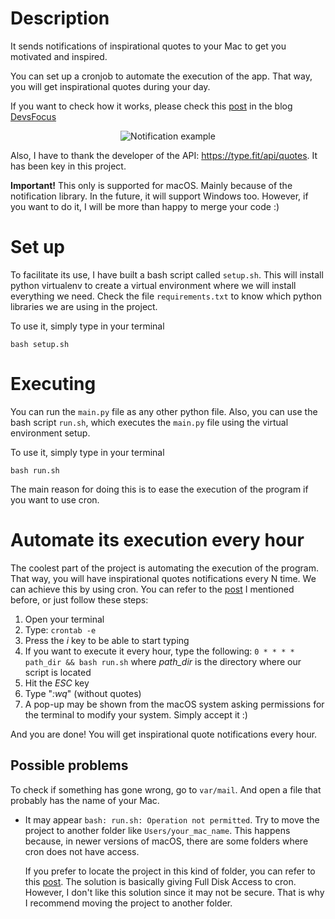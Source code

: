 # Description
It sends notifications of inspirational quotes to your Mac to get you motivated and inspired. 

You can set up a cronjob to automate the execution of the app. That way, you will get inspirational quotes during your day.

If you want to check how it works, please check this [post](https://www.devsfocus.com/post/inspirational-quotes-notifications-in-macos) in the blog [DevsFocus](https://www.devsfocus.com/)

<p align="center">
  <img src="https://static.wixstatic.com/media/2c7963_941ce98061644edaad0cb6dd0a3acf3e~mv2.jpg/v1/fill/w_598,h_127,al_c,q_90/2c7963_941ce98061644edaad0cb6dd0a3acf3e~mv2.webp" alt="Notification example"/>
</p>

Also, I have to thank the developer of the API: https://type.fit/api/quotes. It has been key in this project.

**Important!** This only is supported for macOS. Mainly because of the notification library. In the future, it will support Windows too. However, if you want to do it, I will be more than happy to merge your code :)

# Set up
To facilitate its use, I have built a bash script called `setup.sh`. This will install python virtualenv to create a virtual environment where we will install everything we need. Check the file `requirements.txt` to know which python libraries we are using in the project.

To use it, simply type in your terminal

`bash setup.sh`

# Executing
You can run the `main.py` file as any other python file. Also, you can use the bash script `run.sh`, which executes the `main.py` file using the virtual environment setup.

To use it, simply type in your terminal

`bash run.sh`

The main reason for doing this is to ease the execution of the program if you want to use cron.

# Automate its execution every hour
The coolest part of the project is automating the execution of the program. That way, you will have inspirational quotes notifications every N time.
We can achieve this by using cron. You can refer to the [post](https://www.devsfocus.com/post/inspirational-quotes-notifications-in-macos) I mentioned before, or just follow these steps:
1. Open your terminal
2. Type: `crontab -e`
3. Press the *i* key to be able to start typing
4. If you want to execute it every hour, type the following: 
`0 * * * * path_dir && bash run.sh`
  where *path_dir* is the directory where our script is located
5. Hit the *ESC* key
6. Type "*:wq*" (without quotes)
7. A pop-up may be shown from the macOS system asking permissions for the terminal to modify your system. Simply accept it :)

And you are done! You will get inspirational quote notifications every hour.

## Possible problems
To check if something has gone wrong, go to `var/mail`. And open a file that probably has the name of your Mac.
- It may appear `bash: run.sh: Operation not permitted`. Try to move the project to another folder like `Users/your_mac_name`. This happens because, in newer versions of macOS, there are some folders where cron does not have access. 
  
  If you prefer to locate the project in this kind of folder, you can refer to this [post](https://blog.bejarano.io/fixing-cron-jobs-in-mojave/). The solution is basically giving Full Disk Access to cron. However, I don't like this solution since it may not be secure. That is why I recommend moving the project to another folder.